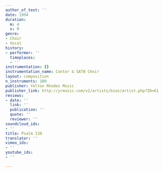 ```yaml
---
author_of_text: ''
date: 1994
duration:
  m: 4
  s: 0
genre:
- Choir
- Vocal
history:
- performer: ''
  timeplaces:
  - ''
instrumentation: {}
instrumentation_name: Cantor & SATB Choir
layout: composition
n_instruments: 100
publisher: Yelton Rhodes Music
publisher_link: http://yrmusic.com/v2/artists/bios/artist.php?ID=61
reviews:
- date: ''
  link: ''
  publication: ''
  quote: ''
  reviewer: ''
soundcloud_ids:
- ''
title: Psalm 130
translator: ''
vimeo_ids:
- ''
youtube_ids:
- ''

---
```

